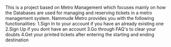 This is a project based on Metro Management which focuses mainly on how the Databases are used for managing and reserving tickets in a metro management system.
Nammude Metro provides you with the following functionalities:
1.Sign In to your account if you have an already existing one
2.Sign Up if you dont have an account
3.Go through FAQ's to clear your doubts
4.Get your printed tickets after entering the starting and ending destination
